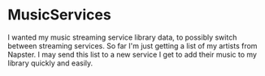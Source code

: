 # MusicServices

I wanted my music streaming service library data, to possibly switch between streaming services. So far I'm just getting a list of my artists from Napster. I may send this list to a new service I get to add their music to my library quickly and easily.
